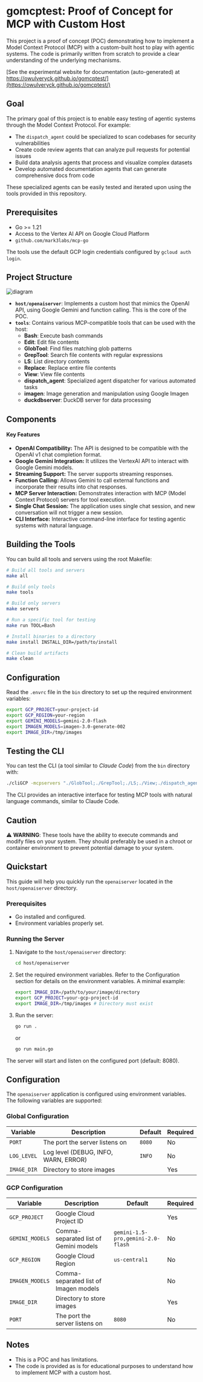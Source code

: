 # gomcptest: Proof of Concept for MCP with Custom Host

This project is a proof of concept (POC) demonstrating how to implement a Model Context Protocol (MCP) with a custom-built host to play with agentic systems. The code is primarily written from scratch to provide a clear understanding of the underlying mechanisms.

[See the experimental website for documentation (auto-generated) at https://owulveryck.github.io/gomcptest/](https://owulveryck.github.io/gomcptest/)

## Goal

The primary goal of this project is to enable easy testing of agentic systems through the Model Context Protocol. For example:

- The `dispatch_agent` could be specialized to scan codebases for security vulnerabilities
- Create code review agents that can analyze pull requests for potential issues
- Build data analysis agents that process and visualize complex datasets
- Develop automated documentation agents that can generate comprehensive docs from code

These specialized agents can be easily tested and iterated upon using the tools provided in this repository.

## Prerequisites

- Go >= 1.21
- Access to the Vertex AI API on Google Cloud Platform
- `github.com/mark3labs/mcp-go`

The tools use the default GCP login credentials configured by `gcloud auth login`.

## Project Structure

![diagram](https://github.com/user-attachments/assets/8a4aa410-cbf5-4a33-be04-7cc39a736953)

-   **`host/openaiserver`**: Implements a custom host that mimics the OpenAI API, using Google Gemini and function calling. This is the core of the POC.
-   **`tools`**: Contains various MCP-compatible tools that can be used with the host:
    - **Bash**: Execute bash commands
    - **Edit**: Edit file contents
    - **GlobTool**: Find files matching glob patterns
    - **GrepTool**: Search file contents with regular expressions
    - **LS**: List directory contents
    - **Replace**: Replace entire file contents
    - **View**: View file contents
    - **dispatch_agent**: Specialized agent dispatcher for various automated tasks
    - **imagen**: Image generation and manipulation using Google Imagen
    - **duckdbserver**: DuckDB server for data processing

## Components

#### Key Features

-   **OpenAI Compatibility:** The API is designed to be compatible with the OpenAI v1 chat completion format.
-   **Google Gemini Integration:** It utilizes the VertexAI API to interact with Google Gemini models.
-   **Streaming Support:** The server supports streaming responses.
-   **Function Calling:** Allows Gemini to call external functions and incorporate their results into chat responses.
-   **MCP Server Interaction:** Demonstrates interaction with MCP (Model Context Protocol) servers for tool execution.
-   **Single Chat Session:** The application uses single chat session, and new conversation will not trigger a new session.
-   **CLI Interface:** Interactive command-line interface for testing agentic systems with natural language.

## Building the Tools

You can build all tools and servers using the root Makefile:

```bash
# Build all tools and servers
make all

# Build only tools
make tools

# Build only servers
make servers

# Run a specific tool for testing
make run TOOL=Bash

# Install binaries to a directory
make install INSTALL_DIR=/path/to/install

# Clean build artifacts
make clean
```

## Configuration

Read the `.envrc` file in the `bin` directory to set up the required environment variables:

```bash
export GCP_PROJECT=your-project-id
export GCP_REGION=your-region
export GEMINI_MODELS=gemini-2.0-flash
export IMAGEN_MODELS=imagen-3.0-generate-002
export IMAGE_DIR=/tmp/images
```

## Testing the CLI

You can test the CLI (a tool similar to _Claude Code_) from the `bin` directory with:

```bash
./cliGCP -mcpservers "./GlobTool;./GrepTool;./LS;./View;./dispatch_agent -glob-path ./GlobTool -grep-path ./GrepTool -ls-path ./LS -view-path ./View;./Bash;./Replace;./imagen"
```

The CLI provides an interactive interface for testing MCP tools with natural language commands, similar to Claude Code.

## Caution

⚠️ **WARNING**: These tools have the ability to execute commands and modify files on your system. They should preferably be used in a chroot or container environment to prevent potential damage to your system.

## Quickstart

This guide will help you quickly run the `openaiserver` located in the `host/openaiserver` directory.

### Prerequisites

*   Go installed and configured.
*   Environment variables properly set.

### Running the Server

1.  Navigate to the `host/openaiserver` directory:

    ```bash
    cd host/openaiserver
    ```

2.  Set the required environment variables.  Refer to the Configuration section for details on the environment variables.  A minimal example:

    ```bash
    export IMAGE_DIR=/path/to/your/image/directory
    export GCP_PROJECT=your-gcp-project-id
    export IMAGE_DIR=/tmp/images # Directory must exist
    ```

3.  Run the server:

    ```bash
    go run .
    ```

    or

    ```bash
    go run main.go
    ```

The server will start and listen on the configured port (default: 8080).

## Configuration

The `openaiserver` application is configured using environment variables. The following variables are supported:

### Global Configuration

| Variable  | Description                       | Default | Required |
| --------- | --------------------------------- | ------- | -------- |
| `PORT`      | The port the server listens on    | `8080`  | No       |
| `LOG_LEVEL` | Log level (DEBUG, INFO, WARN, ERROR) | `INFO`  | No       |
| `IMAGE_DIR` | Directory to store images         |         | Yes      |

### GCP Configuration

| Variable       | Description                                  | Default                   | Required |
| -------------- | -------------------------------------------- | ------------------------- | -------- |
| `GCP_PROJECT`  | Google Cloud Project ID                      |                           | Yes      |
| `GEMINI_MODELS` | Comma-separated list of Gemini models      | `gemini-1.5-pro,gemini-2.0-flash` | No       |
| `GCP_REGION`   | Google Cloud Region                          | `us-central1`             | No       |
| `IMAGEN_MODELS` | Comma-separated list of Imagen models      |                           | No       |
| `IMAGE_DIR`     | Directory to store images                    |                           | Yes      |
| `PORT`         | The port the server listens on                | `8080`                    | No       |

## Notes

-   This is a POC and has limitations.
-   The code is provided as is for educational purposes to understand how to implement MCP with a custom host.
